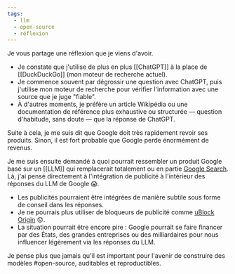 ```yaml
---
tags:
  - llm
  - open-source
  - réflexion
---
```

Je vous partage une réflexion que je viens d'avoir.

- Je constate que j'utilise de plus en plus [[ChatGPT]] à la place de [[DuckDuckGo]] (mon moteur de recherche actuel).
- Je commence souvent par dégrossir une question avec ChatGPT, puis j'utilise mon moteur de recherche pour vérifier l'information avec une source que je juge "fiable".
- À d'autres moments, je préfère un article Wikipédia ou une documentation de référence plus exhaustive ou structurée — question d'habitude, sans doute — que la réponse de ChatGPT.

Suite à cela, je me suis dit que Google doit très rapidement revoir ses produits. Sinon, il est fort probable que Google perde énormément de revenus.

Je me suis ensuite demandé à quoi pourrait ressembler un produit Google basé sur un [[LLM]] qui remplacerait totalement ou en partie [Google Search](https://fr.wikipedia.org/wiki/Google_(moteur_de_recherche)). Là, j'ai pensé directement à l'intégration de publicité à l'intérieur des réponses du LLM de Google 😱.

- Les publicités pourraient être intégrées de manière subtile sous forme de conseil dans les réponses.
- Je ne pourrais plus utiliser de bloqueurs de publicité comme [uBlock Origin](https://ublockorigin.com) 😟.
- La situation pourrait être encore pire : Google pourrait se faire financer par des États, des grandes entreprises ou des milliardaires pour nous influencer légèrement via les réponses du LLM.

Je pense plus que jamais qu'il est important pour l'avenir de construire des modèles #open-source, auditables et reproductibles.
